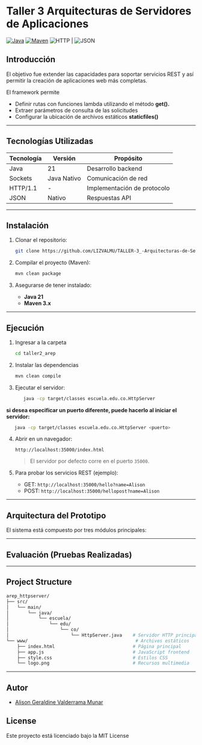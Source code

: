 # Taller 3  Arquitecturas de Servidores de Aplicaciones

[![Java](https://img.shields.io/badge/Java-21-orange.svg)](https://www.oracle.com/java/technologies/javase/jdk21-archive-downloads.html)
[![Maven](https://img.shields.io/badge/Maven-3.x-blue.svg)](https://maven.apache.org/)
![HTTP](https://img.shields.io/badge/HTTP-1.1-blue) |
![JSON](https://img.shields.io/badge/JSON-Supported-green?logo=json&logoColor=white) 

## Introducción

El objetivo fue extender las capacidades para soportar servicios REST y así permitir la creación de aplicaciones web más completas.

El framework permite

- Definir rutas con funciones lambda utilizando el método **get().**
- Extraer parámetros de consulta de las solicitudes 
- Configurar la ubicación de archivos estáticos **staticfiles()**
---

## Tecnologías Utilizadas

| Tecnología      | Versión       | Propósito                   |
|-----------------|---------------|-----------------------------|
| Java            | 21            | Desarrollo backend          |
| Sockets         | Java Nativo   | Comunicación de red         |
| HTTP/1.1        | -             | Implementación de protocolo |
| JSON            | Nativo        | Respuestas API              |

---

## Instalación

1. Clonar el repositorio:
   ```bash
   git clone https://github.com/LIZVALMU/TALLER-3_-Arquitecturas-de-Servidores-de-Aplicaciones.git
   ```

2. Compilar el proyecto (Maven):
   ```bash
   mvn clean package
   ```

3. Asegurarse de tener instalado:
   - **Java 21**
   - **Maven 3.x**

---

## Ejecución

1. Ingresar a la carpeta 
    ```bash
   cd taller2_arep
   ```
2. Instalar las dependencias
    ```bash
   mvn clean compile
   ```
3. Ejecutar el servidor:
   ```bash
      java -cp target/classes escuela.edu.co.HttpServer
   ```

**si desea especificar un puerto diferente, puede hacerlo al iniciar el servidor:**

```bash
   java -cp target/classes escuela.edu.co.HttpServer <puerto>
```

4. Abrir en un navegador:
   ```
   http://localhost:35000/index.html
   ```

   > El servidor por defecto corre en el puerto `35000`.  

5. Para probar los servicios REST (ejemplo):
   - GET: `http://localhost:35000/hello?name=Alison`
   - POST: `http://localhost:35000/hellopost?name=Alison`

---

## Arquitectura del Prototipo

El sistema está compuesto por tres módulos principales:


---

## Evaluación (Pruebas Realizadas)


---

## Project Structure

```bash
arep_httpserver/
├── src/
│   └── main/
│       └── java/
│           └── escuela/
│               └── edu/
│                   └── co/
│                       └── HttpServer.java    # Servidor HTTP principal
└── www/                                        # Archivos estáticos
    ├── index.html                             # Página principal
    ├── app.js                                 # JavaScript frontend
    ├── style.css                              # Estilos CSS
    └── logo.png                               # Recursos multimedia
```
---

## Autor

- [Alison Geraldine Valderrama Munar](https://github.com/alisongvalderrama)

## License
Este proyecto está licenciado bajo la MIT License
